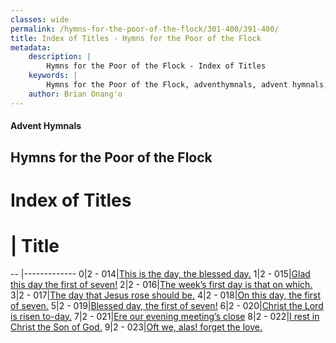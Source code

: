 ```yaml
---
classes: wide
permalink: /hymns-for-the-poor-of-the-flock/301-400/391-400/
title: Index of Titles - Hymns for the Poor of the Flock
metadata:
    description: |
        Hymns for the Poor of the Flock - Index of Titles
    keywords: |
        Hymns for the Poor of the Flock, adventhymnals, advent hymnals, index
    author: Brian Onang'o
---
```


#### Advent Hymnals

## Hymns for the Poor of the Flock

# Index of Titles
# | Title                        
-- |-------------
0|2 - 014|[This is the day, the blessed day.](/301-400/391-400/01.This-is-the-day,-the-blessed-day)
1|2 - 015|[Glad this day the first of seven!](/301-400/391-400/02.Glad-this-day-the-first-of-seven!)
2|2 - 016|[The week’s first day is that on which.](/301-400/391-400/03.The-week’s-first-day-is-that-on-which)
3|2 - 017|[The day that Jesus rose should be.](/301-400/391-400/04.The-day-that-Jesus-rose-should-be)
4|2 - 018|[On this day, the first of seven.](/301-400/391-400/05.On-this-day,-the-first-of-seven)
5|2 - 019|[Blessed day, the first of seven!](/301-400/391-400/06.Blessed-day,-the-first-of-seven!)
6|2 - 020|[Christ the Lord is risen to-day.](/301-400/391-400/07.Christ-the-Lord-is-risen-to-day)
7|2 - 021|[Ere our evening meeting’s close](/301-400/391-400/08.Ere-our-evening-meeting’s-close)
8|2 - 022|[I rest in Christ the Son of God.](/301-400/391-400/09.I-rest-in-Christ-the-Son-of-God)
9|2 - 023|[Oft we, alas! forget the love.](/301-400/391-400/10.Oft-we,-alas!-forget-the-love)